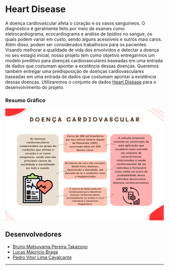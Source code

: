 # Heart Disease

A doença cardiovascular afeta o coração e os vasos sanguíneos. O diagnóstico é geralmente feito por meio de exames como eletrocardiograma, ecocardiograma e análise de lipídios no sangue, os quais podem variar em custo, sendo alguns acessíveis e outros mais caros. Além disso, podem ser considerados trabalhosos para os pacientes. Visando melhorar a qualidade de vida dos envolvidos e detectar a doença no seu estagio inicial, nosso projeto tem como objetivo entregarmos um modelo preditivo para doenças cardiovasculares baseadas em uma entrada de dados que costumam apontar a existência dessas doenças. Queremos também entregar uma predisposição de doenças cardiovasculares baseadas em uma entrada de dados que costumam apontar a existência dessas doenças. Utilizaremos o conjunto de dados [Heart Disease](https://www.kaggle.com/datasets/mexwell/heart-disease-dataset) para o desenvolvimento do projeto. 

### Resumo Gráfico
![resumo-gráfico](graphical_abstract.png)

## Desenvolvedores
 - [Bruno Matsuyama Pereira Takazono](https://github.com/brunotakazono/brunotakazono)
 - [Lucas Maurício Braga](https://github.com/LuksMB)
 - [Pedro Vitor Lima Cavalcante](https://github.com/pedrovlcavalcante)
---
